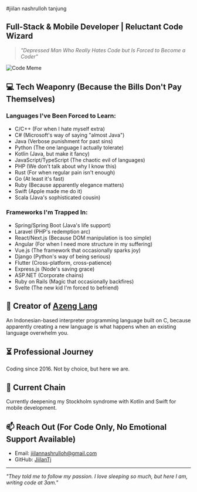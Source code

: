 #jiilan nashrulloh tanjung

## Full-Stack & Mobile Developer | Reluctant Code Wizard

> *"Depressed Man Who Really Hates Code but Is Forced to Become a Coder"*

![Code Meme](https://media.giphy.com/media/13HgwGsXF0aiGY/giphy.gif)

## 💻 Tech Weaponry (Because the Bills Don't Pay Themselves)

### Languages I've Been Forced to Learn:
- C/C++ (For when I hate myself extra)
- C# (Microsoft's way of saying "almost Java")
- Java (Verbose punishment for past sins)
- Python (The one language I actually tolerate)
- Kotlin (Java, but make it fancy)
- JavaScript/TypeScript (The chaotic evil of languages)
- PHP (We don't talk about why I know this)
- Rust (For when regular pain isn't enough)
- Go (At least it's fast)
- Ruby (Because apparently elegance matters)
- Swift (Apple made me do it)
- Scala (Java's sophisticated cousin)

### Frameworks I'm Trapped In:
- Spring/Spring Boot (Java's life support)
- Laravel (PHP's redemption arc)
- React/Next.js (Because DOM manipulation is too simple)
- Angular (For when I need more structure in my suffering)
- Vue.js (The framework that occasionally sparks joy)
- Django (Python's way of being serious)
- Flutter (Cross-platform, cross-patience)
- Express.js (Node's saving grace)
- ASP.NET (Corporate chains)
- Ruby on Rails (Magic that occasionally backfires)
- Svelte (The new kid I'm forced to befriend)

## 🔨 Creator of [Azeng Lang](https://github.com/JiilanTj/AzengLang)
An Indonesian-based interpreter programming language built on C, because apparently creating a new language is what happens when an existing language overwhelm you.

## ⏳ Professional Journey
Coding since 2016. Not by choice, but here we are.

## 📱 Current Chain
Currently deepening my Stockholm syndrome with Kotlin and Swift for mobile development.

## 📫 Reach Out (For Code Only, No Emotional Support Available)
- Email: jiilannashrulloh@gmail.com
- GitHub: [JiilanTj](https://github.com/JiilanTj)

---

*"They told me to follow my passion. I love sleeping so much, but here I am, writing code at 3am."*

